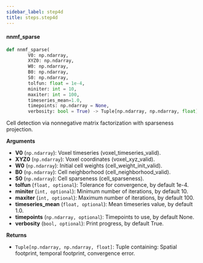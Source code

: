 ```yaml
---
sidebar_label: step4d
title: steps.step4d
---
```


#### nnmf\_sparse

```python
def nnmf_sparse(
        V0: np.ndarray,
        XYZ0: np.ndarray,
        W0: np.ndarray,
        B0: np.ndarray,
        S0: np.ndarray,
        tolfun: float = 1e-4,
        miniter: int = 10,
        maxiter: int = 100,
        timeseries_mean=1.0,
        timepoints: np.ndarray = None,
        verbosity: bool = True) -> Tuple[np.ndarray, np.ndarray, float]
```

Cell detection via nonnegative matrix factorization with sparseness projection.

**Arguments**

* **V0** (`np.ndarray`): Voxel timeseries (voxel_timeseries_valid).
* **XYZ0** (`np.ndarray`): Voxel coordinates (voxel_xyz_valid).
* **W0** (`np.ndarray`): Initial cell weights (cell_weight_init_valid).
* **B0** (`np.ndarray`): Cell neighborhood (cell_neighborhood_valid).
* **S0** (`np.ndarray`): Cell sparseness (cell_sparseness).
* **tolfun** (`float, optional`): Tolerance for convergence, by default 1e-4.
* **miniter** (`int, optional`): Minimum number of iterations, by default 10.
* **maxiter** (`int, optional`): Maximum number of iterations, by default 100.
* **timeseries_mean** (`float, optional`): Mean timeseries value, by default 1.0.
* **timepoints** (`np.ndarray, optional`): Timepoints to use, by default None.
* **verbosity** (`bool, optional`): Print progress, by default True.

**Returns**

* `Tuple[np.ndarray, np.ndarray, float]`: Tuple containing: Spatial footprint, temporal footprint, convergence error.

